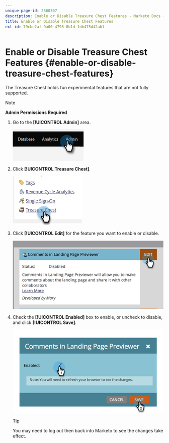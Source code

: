 ```yaml
---
unique-page-id: 2360307
description: Enable or Disable Treasure Chest Features - Marketo Docs - Product Documentation
title: Enable or Disable Treasure Chest Features
exl-id: 79cbe2af-9a00-4798-8b1d-1db475d42ab1
---
```

# Enable or Disable Treasure Chest Features {#enable-or-disable-treasure-chest-features}

The Treasure Chest holds fun experimental features that are not fully supported.

>[!NOTE]
>
>**Admin Permissions Required**

1. Go to the **[!UICONTROL Admin]** area.

   ![](assets/enable-or-disable-treasure-chest-features-1.png)

1. Click **[!UICONTROL Treasure Chest]**.

   ![](assets/enable-or-disable-treasure-chest-features-2.png)

1. Click **[!UICONTROL Edit]** for the feature you want to enable or disable.

   ![](assets/enable-or-disable-treasure-chest-features-3.png)

1. Check the **[!UICONTROL Enabled]** box to enable, or uncheck to disable, and click **[!UICONTROL Save]**.

   ![](assets/enable-or-disable-treasure-chest-features-4.png)

   >[!TIP]
   >
   >You may need to log out then back into Marketo to see the changes take effect.
